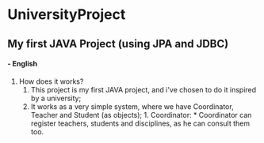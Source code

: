 # UniversityProject
## My first JAVA Project (using JPA and JDBC)

#### - English

1. How does it works?
    1.  This project is my first JAVA project, and i've chosen to do it inspired by a university;
    2.  It works as a very simple system, where we have Coordinator, Teacher and Student (as objects);
             1.  Coordinator:
                    *  Coordinator can register teachers, students and disciplines, as he can consult them too.
